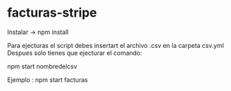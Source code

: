 # facturas-stripe

Instalar -> npm install

Para ejecturas el script debes insertart el archivo .csv en la carpeta csv.yml
Despues solo tienes que ejecturar el comando:

npm start nombredelcsv

Ejemplo : npm start facturas
